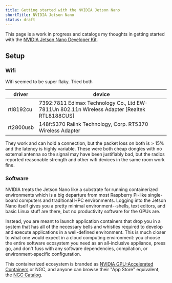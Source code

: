 ```yaml
---
title: Getting started with the NVIDIA Jetson Nano
shortTitle: NVIDIA Jetson Nano
status: draft
---
```


This page is a work in progress and catalogs my thoughts in getting started
with the [NVIDIA Jetson Nano Developer Kit][].

## Setup

### Wifi

Wifi seemed to be super flaky.  Tried both

driver    | device
----------|--------------------------------------------------------------------
rtl8192cu | 7392:7811 Edimax Technology Co., Ltd EW-7811Un 802.11n Wireless Adapter [Realtek RTL8188CUS]
rt2800usb | 148f:5370 Ralink Technology, Corp. RT5370 Wireless Adapter

They work and can hold a connection, but the packet loss on both is > 15% and
the latency is highly variable.  These were both cheap dongles with no external
antenna so the signal may have been justifiably bad, but the radios reported
reasonable strength and other wifi devices in the same room work fine.

### Software

NVIDIA treats the Jetson Nano like a substrate for running containerized
environments which is a big departure from most Raspberry Pi-like single-board
computers and traditional HPC environments.  Logging into the Jetson Nano
itself gives you a pretty minimal environment--shells, text editors, and basic
Linux stuff are there, but no productivity software for the GPUs are.

Instead, you are meant to launch application containers that drop you in a
system that has all of the necessary bells and whistles required to develop and
execute applications in a well-defined environment.  This is much closer to
what one would expect in a cloud computing environment: you choose the entire
software ecosystem you need as an all-inclusive appliance, press go, and don't
fuss with any software dependencies, compilation, or environment-specific
configuration.

This containerized ecosystem is branded as [NVIDIA GPU-Accelerated Containers][]
or NGC, and anyone can browse their "App Store" equivalent, the [NGC Catalog][].

[NVIDIA Jetson Nano Developer Kit]: https://developer.nvidia.com/embedded/jetson-nano-developer-kit
[NVIDIA GPU-Accelerated Containers]: https://www.nvidia.com/en-us/gpu-cloud/containers/
[NGC Catalog]: https://ngc.nvidia.com/

